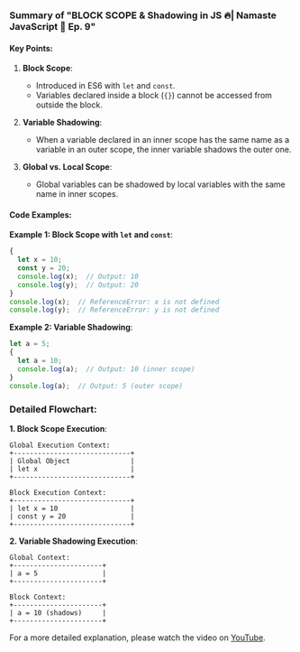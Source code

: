 ### Summary of "BLOCK SCOPE & Shadowing in JS 🔥| Namaste JavaScript 🙏 Ep. 9"

#### Key Points:

1. **Block Scope**:
   - Introduced in ES6 with `let` and `const`.
   - Variables declared inside a block (`{}`) cannot be accessed from outside the block.

2. **Variable Shadowing**:
   - When a variable declared in an inner scope has the same name as a variable in an outer scope, the inner variable shadows the outer one.

3. **Global vs. Local Scope**:
   - Global variables can be shadowed by local variables with the same name in inner scopes.

#### Code Examples:

**Example 1: Block Scope with `let` and `const`**:
```javascript
{
  let x = 10;
  const y = 20;
  console.log(x);  // Output: 10
  console.log(y);  // Output: 20
}
console.log(x);  // ReferenceError: x is not defined
console.log(y);  // ReferenceError: y is not defined
```

**Example 2: Variable Shadowing**:
```javascript
let a = 5;
{
  let a = 10;
  console.log(a);  // Output: 10 (inner scope)
}
console.log(a);  // Output: 5 (outer scope)
```

### Detailed Flowchart:

**1. Block Scope Execution**:

```plaintext
Global Execution Context:
+-----------------------------+
| Global Object               |
| let x                       |
+-----------------------------+

Block Execution Context:
+-----------------------------+
| let x = 10                  |
| const y = 20                |
+-----------------------------+
```

**2. Variable Shadowing Execution**:

```plaintext
Global Context:
+----------------------+
| a = 5                |
+----------------------+

Block Context:
+----------------------+
| a = 10 (shadows)     |
+----------------------+
```

For a more detailed explanation, please watch the video on [YouTube](https://www.youtube.com/watch?v=lW_erSjyMeM&list=PLlasXeu85E9cQ32gLCvAvr9vNaUccPVNP&index=10).